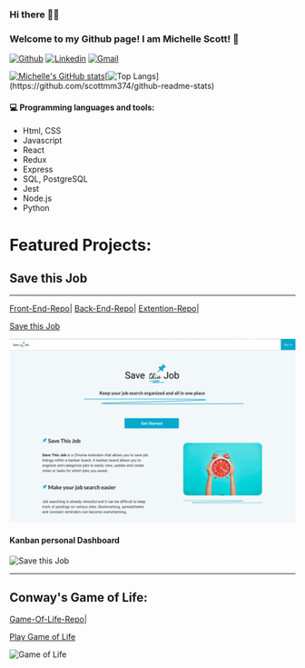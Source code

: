 
### Hi there :raising_hand_woman: 
### Welcome to my Github page! I am Michelle Scott! :cherry_blossom:

[![Github](https://img.shields.io/badge/-Github-000?style=flat&logo=Github&logoColor=white)](https://github.com/scottmm374)
[![Linkedin](https://img.shields.io/badge/-LinkedIn-blue?style=flat&logo=Linkedin&logoColor=white)](https://www.linkedin.com/in/scottmm374/)
[![Gmail](https://img.shields.io/badge/-Gmail-c14438?style=flat&logo=Gmail&logoColor=white)](mailto:scottmm374@gmail.com)

 



[![Michelle's GitHub stats](https://github-readme-stats.vercel.app/api?username=scottmm374&theme=onedark&show_icons=true&include_all_commits=true&count_private=true&hide=stars)](https://github.com/scottmm374/github-readme-stats)[![Top Langs](https://github-readme-stats.vercel.app/api/top-langs/?username=scottmm374&layout=compact&theme=onedark&hide=go&exclude_repo=github-readme-stats,Mscott-lectures,Practice-refresher,vscode-debug-visualizer,scottmm374.github.io,)](https://github.com/scottmm374/github-readme-stats)


#### :computer: Programming languages and tools: 
- Html, CSS
- Javascript
- React
- Redux
- Express
- SQL, PostgreSQL
- Jest
- Node.js
- Python 




# Featured Projects:

## Save this Job  

----------
  [Front-End-Repo](https://github.com/scottmm374/job-book-fe)|
  [Back-End-Repo](https://github.com/scottmm374/job-book-be)| 
  [Extention-Repo](https://github.com/scottmm374/job-book-chrome-ext)|

  [Save this Job](https://savethisjob.com)  



![Save this Job](/images/save_this_job.png)

#### Kanban personal Dashboard
![Save this Job](/images/kaban.gif)



---------------

## Conway's Game of Life:

[Game-Of-Life-Repo](https://github.com/scottmm374/game-of-life)|

[Play Game of Life](https://game-of-life.scottmm374.vercel.app)


![Game of Life](images/demo.gif)





